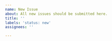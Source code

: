 ```yaml
---
name: New Issue
about: All new issues should be submitted here.
title: ''
labels: 'status: new'
assignees: ''

---
```


<!---
  For a bug, if possible, the following information should be included:
    - A short description of the issue and what it affects.
    - How to replicate it or related screenshots (without personal user data).
    - Which users it affects.
    - Who reported the issue/how it was reported (e.g. through the inbox).
-->

<!---
  For a feature:
    - A short description of the feature.
    - Who requested the feature.
    - Who will use the feature.
    - Why they need the feature.
-->

<!---
  Make sure the issue is labelled correctly (see https://github.com/isisbusapps/ISISBusApps/wiki/Labels):
    - Choose the correct area(s)
    - Choose the correct type(s)
    - Choose the correct status
--> 

<!---
  Does this affect the submission of proposals for a facility? If so, it needs
  to be communicated with the major stakeholders for the facility through the
  P&O Product Owner.
-->
